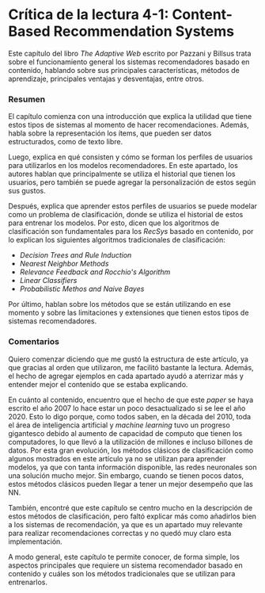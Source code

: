 # Crítica de la lectura 4-1: Content-Based Recommendation Systems
Este capítulo del libro *The Adaptive Web* escrito por Pazzani y Billsus trata sobre el funcionamiento general los sistemas recomendadores basado en contenido, hablando sobre sus principales características, métodos de aprendizaje, principales ventajas y desventajas, entre otros.

### Resumen

El capítulo comienza con una introducción que explica la utilidad que tiene estos tipos de sistemas al momento de hacer recomendaciones. Además, habla sobre la representación los ítems, que pueden ser datos estructurados, como de texto libre.

Luego, explica en qué consisten y cómo se forman los perfiles de usuarios para utilizarlos en los modelos recomendadores. En este apartado, los autores hablan que principalmente se utiliza el historial que tienen los usuarios, pero también se puede agregar la personalización de estos según sus gustos.

Después, explica que aprender estos perfiles de usuarios se puede modelar como un problema de clasificación, donde se utiliza el historial de estos para entrenar los modelos. Por esto, dicen que los algoritmos de clasificación son fundamentales para los *RecSys* basado en contenido, por lo explican los siguientes algoritmos tradicionales de clasificación:

- *Decision Trees and Rule Induction*
- *Nearest Neighbor Methods*
- *Relevance Feedback and Rocchio's Algorithm*
- *Linear Classifiers*
- *Probabilistic Methos and Naive Bayes*

Por último, hablan sobre los métodos que se están utilizando en ese momento y sobre las limitaciones y extensiones que tienen estos tipos de sistemas recomendadores.

### Comentarios

Quiero comenzar diciendo que me gustó la estructura de este artículo, ya que gracias al orden que utilizaron, me facilitó bastante la lectura. Además, el hecho de agregar ejemplos en cada apartado ayudó a aterrizar más y entender mejor el contenido que se estaba explicando.

En cuánto al contenido, encuentro que el hecho de que este *paper* se haya escrito el año 2007 lo hace estar un poco desactualizado si se lee el año 2020. Esto lo digo porque, como todos saben, en la década del 2010, toda el área de inteligencia artificial y *machine learning* tuvo un progreso gigantesco debido al aumento de capacidad de computo que tienen los computadores, lo que llevó a la utilización de millones e incluso billones de datos. Por esta gran evolución, los métodos clásicos de clasificación como algunos mostrados en este artículo ya no se utilizan para aprender modelos, ya que con tanta información disponible, las redes neuronales son una solución mucho mejor. Sin embargo, cuando se tienen pocos datos, estos métodos clásicos pueden llegar a tener un mejor desempeño que las NN.

También, encontré que este capítulo se centro mucho en la descripción de estos métodos de clasificación, pero faltó explicar más como añadirlos bien a los sistemas de recomendación, ya que es un apartado muy relevante para realizar recomendaciones correctas y no quedó muy claro esta implementación.

A modo general, este capítulo te permite conocer, de forma simple, los aspectos principales que requiere un sistema recomendador basado en contenido y cuáles son los métodos tradicionales que se utilizan para entrenarlos.

